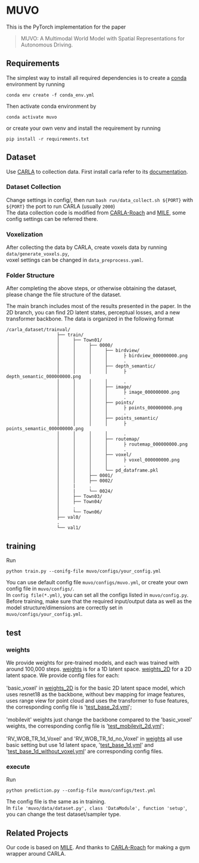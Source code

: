 # MUVO
This is the PyTorch implementation for the paper
> MUVO: A Multimodal World Model with Spatial Representations for Autonomous Driving. <br/>

## Requirements
The simplest way to install all required dependencies is to create 
a [conda](https://docs.conda.io/projects/miniconda/en/latest/) environment by running
```
conda env create -f conda_env.yml
```
Then activate conda environment by
```
conda activate muvo
```
or create your own venv and install the requirement by running
```
pip install -r requirements.txt
```


## Dataset
Use [CARLA](http://carla.org/) to collection data. 
First install carla refer to its [documentation](https://carla.readthedocs.io/en/latest/).

### Dataset Collection
Change settings in config/, 
then run `bash run/data_collect.sh ${PORT}` 
with `${PORT}` the port to run CARLA (usually `2000`) <br/>
The data collection code is modified from 
[CARLA-Roach](https://github.com/zhejz/carla-roach) and [MILE](https://github.com/wayveai/mile),
some config settings can be referred there.

### Voxelization
After collecting the data by CARLA, create voxels data by running `data/generate_voxels.py`, <br/> 
voxel settings can be changed in `data_preprocess.yaml`.

### Folder Structure
After completing the above steps, or otherwise obtaining the dataset,
please change the file structure of the dataset. <br/>

The main branch includes most of the results presented in the paper. In the 2D branch, you can find 2D latent states, perceptual losses, and a new transformer backbone. The data is organized in the following format
```
/carla_dataset/trainval/
                   ├── train/
                   │     ├── Town01/
                   │     │     ├── 0000/
                   │     │     │     ├── birdview/
                   │     │     │     │      ├ birdview_000000000.png
                   │     │     │     │      .
                   │     │     │     ├── depth_semantic/
                   │     │     │     │      ├ depth_semantic_000000000.png
                   │     │     │     │      .
                   │     │     │     ├── image/
                   │     │     │     │      ├ image_000000000.png
                   │     │     │     │      .
                   │     │     │     ├── points/
                   │     │     │     │      ├ points_000000000.png
                   │     │     │     │      .
                   │     │     │     ├── points_semantic/
                   │     │     │     │      ├ points_semantic_000000000.png
                   │     │     │     │      .
                   │     │     │     ├── routemap/
                   │     │     │     │      ├ routemap_000000000.png
                   │     │     │     │      .
                   │     │     │     ├── voxel/
                   │     │     │     │      ├ voxel_000000000.png
                   │     │     │     │      .
                   │     │     │     └── pd_dataframe.pkl
                   │     │     ├── 0001/
                   │     │     ├── 0002/
                   │     |     .
                   │     |     └── 0024/
                   │     ├── Town03/
                   │     ├── Town04/
                   │     .
                   │     └── Town06/
                   ├── val0/
                   .
                   └── val1/
```

## training
Run
```angular2html
python train.py --conifg-file muvo/configs/your_config.yml
```
You can use default config file `muvo/configs/muvo.yml`, or create your own config file in `muvo/configs/`. <br/>
In `config file(*.yml)`, you can set all the configs listed in `muvo/config.py`. <br/>
Before training, make sure that the required input/output data as well as the model structure/dimensions are correctly set in `muvo/configs/your_config.yml`.

## test

### weights

We provide weights for pre-trained models, and each was trained with around 100,000 steps. [weights](https://github.com/daniel-bogdoll/MUVO/releases/tag/1.0) is for a 1D latent space. [weights_2D](https://github.com/daniel-bogdoll/MUVO/releases/tag/2.0) for a 2D latent space. We provide config files for each:  <br/>  <br/> 
'basic_voxel' in [weights_2D](https://github.com/daniel-bogdoll/MUVO/releases/tag/2.0) is for the basic 2D latent space model, which uses resnet18 as the backbone, without bev mapping for image features, uses range view for point cloud and uses the transformer to fuse features, the corresponding config file is '[test_base_2d.yml](https://github.com/daniel-bogdoll/MUVO/blob/main/muvo/configs/test_base_2d.yml)';  <br/>  <br/> 
'mobilevit' weights just change the backbone compared to the 'basic_voxel' weights, the corresponding config file is '[test_mobilevit_2d.yml](https://github.com/daniel-bogdoll/MUVO/blob/main/muvo/configs/test_mobilevit_2d.yml)'; <br/>  <br/> 
'RV_WOB_TR_1d_Voxel' and 'RV_WOB_TR_1d_no_Voxel' in [weights](https://github.com/daniel-bogdoll/MUVO/releases/tag/1.0) all use basic setting but use 1d latent space, '[test_base_1d.yml](https://github.com/daniel-bogdoll/MUVO/blob/main/muvo/configs/test_base_1d.yml)' and '[test_base_1d_without_voxel.yml](https://github.com/daniel-bogdoll/MUVO/blob/main/muvo/configs/test_base_1d_without_voxel.yml)' are corresponding config files.

### execute
Run
```angular2html
python prediction.py --config-file muvo/configs/test.yml
```
The config file is the same as in training.\
In `file 'muvo/data/dataset.py', class 'DataModule', function 'setup'`, you can change the test dataset/sampler type.

## Related Projects
Our code is based on [MILE](https://github.com/wayveai/mile). 
And thanks to [CARLA-Roach](https://github.com/zhejz/carla-roach) for making a gym wrapper around CARLA.

